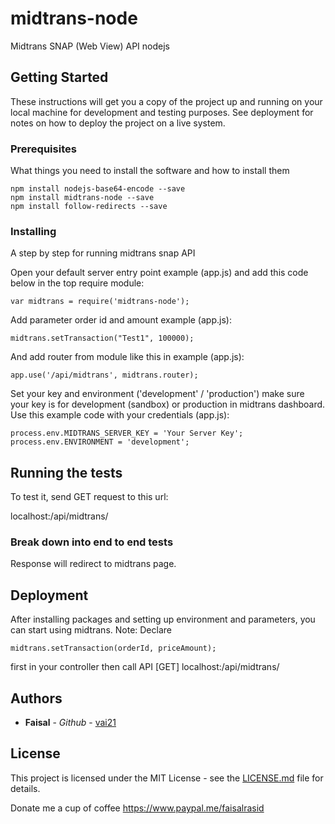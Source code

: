 # midtrans-node

Midtrans SNAP (Web View) API nodejs

## Getting Started

These instructions will get you a copy of the project up and running on your local machine for development and testing purposes. See deployment for notes on how to deploy the project on a live system.

### Prerequisites

What things you need to install the software and how to install them

```
npm install nodejs-base64-encode --save
npm install midtrans-node --save
npm install follow-redirects --save
```

### Installing

A step by step for running midtrans snap API

Open your default server entry point example (app.js) and add this code below in the top require module:

```
var midtrans = require('midtrans-node');
```
Add parameter order id and amount example (app.js):

```
midtrans.setTransaction("Test1", 100000);
```

And add router from module like this in example (app.js):

```
app.use('/api/midtrans', midtrans.router);
```

Set your key and environment ('development' / 'production') make sure your key is for development (sandbox) or production in midtrans dashboard. Use this example code with your credentials (app.js):

```
process.env.MIDTRANS_SERVER_KEY = 'Your Server Key';
process.env.ENVIRONMENT = 'development';
```

## Running the tests

To test it, send GET request to this url:

localhost:<Your Port>/api/midtrans/

### Break down into end to end tests

Response will redirect to midtrans page.

## Deployment

After installing packages and setting up environment and parameters, you can start using midtrans.
Note:
Declare 
```
midtrans.setTransaction(orderId, priceAmount);
```
first in your controller then call API [GET] localhost:<Your Port>/api/midtrans/


## Authors

* **Faisal** - *Github* - [vai21](https://github.com/vai21)


## License

This project is licensed under the MIT License - see the [LICENSE.md](LICENSE.md) file for details.

Donate me a cup of coffee https://www.paypal.me/faisalrasid